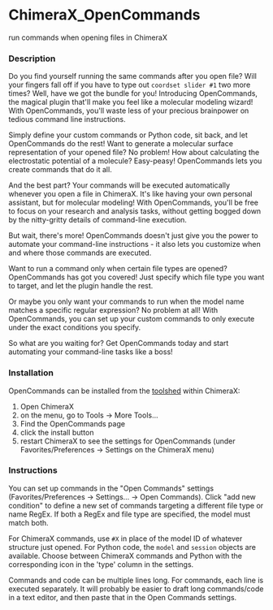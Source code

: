 # ChimeraX_OpenCommands
 run commands when opening files in ChimeraX

### Description
Do you find yourself running the same commands after you open file? Will your fingers fall off if you have to type out `coordset slider #1` two more times? Well, have we got the bundle for you! Introducing OpenCommands, the magical plugin that'll make you feel like a molecular modeling wizard! With OpenCommands, you'll waste less of your precious brainpower on tedious command line instructions.

Simply define your custom commands or Python code, sit back, and let OpenCommands do the rest! Want to generate a molecular surface representation of your opened file? No problem! How about calculating the electrostatic potential of a molecule? Easy-peasy! OpenCommands lets you create commands that do it all.

And the best part? Your commands will be executed automatically whenever you open a file in ChimeraX. It's like having your own personal assistant, but for molecular modeling! With OpenCommands, you'll be free to focus on your research and analysis tasks, without getting bogged down by the nitty-gritty details of command-line execution.

But wait, there's more! OpenCommands doesn't just give you the power to automate your command-line instructions - it also lets you customize when and where those commands are executed.

Want to run a command only when certain file types are opened? OpenCommands has got you covered! Just specify which file type you want to target, and let the plugin handle the rest.

Or maybe you only want your commands to run when the model name matches a specific regular expression? No problem at all! With OpenCommands, you can set up your custom commands to only execute under the exact conditions you specify.

So what are you waiting for? Get OpenCommands today and start automating your command-line tasks like a boss!

### Installation
OpenCommands can be installed from the <a href="https://cxtoolshed.rbvi.ucsf.edu/apps/chimeraxopencommands">toolshed</a> within ChimeraX:
1. Open ChimeraX
2. on the menu, go to Tools &rarr; More Tools...
3. Find the OpenCommands page
4. click the install button
5. restart ChimeraX to see the settings for OpenCommands (under Favorites/Preferences &rarr; Settings on the ChimeraX menu)


### Instructions
You can set up commands in the "Open Commands" settings (Favorites/Preferences &rarr; Settings... &rarr; Open Commands). Click "add new condition" to define a new set of commands targeting a different file type or name RegEx. If both a RegEx and file type are specified, the model must match both. 

For ChimeraX commands, use `#X` in place of the model ID of whatever structure just opened. For Python code, the `model` and `session` objects are available. Choose between ChimeraX commands and Python with the corresponding icon in the 'type' column in the settings.

Commands and code can be multiple lines long. For commands, each line is executed separately. It will probably be easier to draft long commands/code in a text editor, and then paste that in the Open Commands settings.
